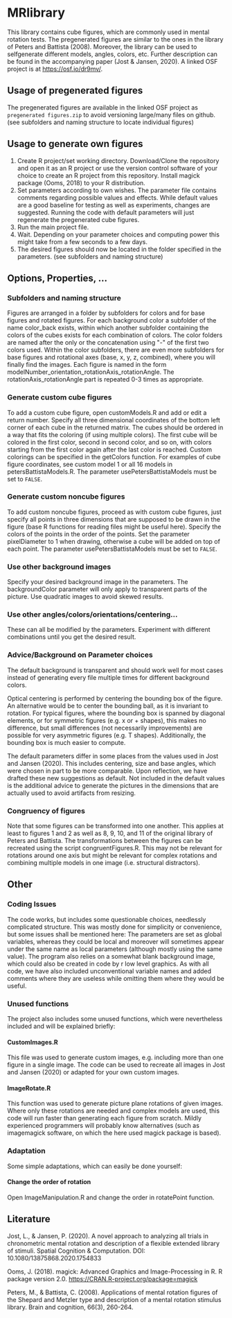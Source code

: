 # MRlibrary
This library contains cube figures, which are commonly used in mental rotation tests. The pregenerated figures are similar to the ones in the library of Peters and Battista (2008). Moreover, the library can be used to selfgenerate different models, angles, colors, etc. Further description can be found in the accompanying paper (Jost & Jansen, 2020). A linked OSF project is at https://osf.io/dr9mv/.

## Usage of pregenerated figures
The pregenerated figures are available in the linked OSF project as `pregenerated figures.zip` to avoid versioning large/many files on github. (see subfolders and naming structure to locate individual figures)

## Usage to generate own figures
1. Create R project/set working directory. Download/Clone the repository and open it as an R project or use the version control software of your choice to create an R project from this repository. Install magick package (Ooms, 2018) to your R distribution.
2. Set parameters according to own wishes. The parameter file contains comments regarding possible values and effects. While default values are a good baseline for testing as well as experiments, changes are suggested. Running the code with default parameters will just regenerate the pregenerated cube figures.
3. Run the main project file.
4. Wait. Depending on your parameter choices and computing power this might take from a few seconds to a few days.
5. The desired figures should now be located in the folder specified in the parameters. (see subfolders and naming structure)

## Options, Properties, ...

### Subfolders and naming structure
Figures are arranged in a folder by subfolders for colors and for base figures and rotated figures. For each background color a subfolder of the name color_back exists, within which another subfolder containing the colors of the cubes exists for each combination of colors. The color folders are named after the only or the concatenation using "-" of the first two colors used. Within the color subfolders, there are even more subfolders for base figures and rotational axes (base, x, y, z, combined), where you will finally find the images. Each figure is named in the form modelNumber_orientation_rotationAxis_rotationAngle. The rotationAxis_rotationAngle part is repeated 0-3 times as appropriate.

### Generate custom cube figures
To add a custom cube figure, open customModels.R and add or edit a return number. Specify all three dimensional coordinates of the bottom left corner of each cube in the returned matrix. The cubes should be ordered in a way that fits the coloring (if using multiple colors). The first cube will be colored in the first color, second in second color, and so on, with colors starting from the first color again after the last color is reached. Custom colorings can be specified in the getColors function. For examples of cube figure coordinates, see custom model 1 or all 16 models in petersBattistaModels.R. The parameter usePetersBattistaModels must be set to `FALSE`.

### Generate custom noncube figures
To add custom noncube figures, proceed as with custom cube figures, just specify all points in three dimensions that are supposed to be drawn in the figure (base R functions for reading files might be useful here). Specify the colors of the points in the order of the points. Set the parameter pixelDiameter to 1 when drawing, otherwise a cube will be added on top of each point. The parameter usePetersBattistaModels must be set to `FALSE`.

### Use other background images
Specify your desired background image in the parameters. The backgroundColor parameter will only apply to transparent parts of the picture. Use quadratic images to avoid skewed results.

### Use other angles/colors/orientations/centering...
These can all be modified by the parameters. Experiment with different combinations until you get the desired result.

### Advice/Background on Parameter choices
The default background is transparent and should work well for most cases instead of generating every file multiple times for different background colors.

Optical centering is performed by centering the bounding box of the figure. An alternative would be to center the bounding ball, as it is invariant to rotation. For typical figures, where the bounding box is spanned by diagonal elements, or for symmetric figures (e.g. x or + shapes), this makes no difference, but small differences (not necessarily improvements) are possible for very asymmetric figures (e.g. T shapes). Additionally, the bounding box is much easier to compute.

The default parameters differ in some places from the values used in Jost and Jansen (2020). This includes centering, size and base angles, which were chosen in part to be more comparable. Upon reflection, we have drafted these new suggestions as default. Not included in the default values is the additional advice to generate the pictures in the dimensions that are actually used to avoid artifacts from resizing.

### Congruency of figures
Note that some figures can be transformed into one another. This applies at least to figures 1 and 2 as well as 8, 9, 10, and 11 of the original library of Peters and Battista. The transformations between the figures can be recreated using the script congruentFigures.R. This may not be relevant for rotations around one axis but might be relevant for complex rotations and combining multiple models in one image (i.e. structural distractors).

## Other

### Coding Issues
The code works, but includes some questionable choices, needlessly complicated structure. This was mostly done for simplicity or convenience, but some issues shall be mentioned here: The parameters are set as global variables, whereas they could be local and moreover will sometimes appear under the same name as local parameters (although mostly using the same value). The program also relies on a somewhat blank background image, which could also be created in code by r low level graphics. As with all code, we have also included unconventional variable names and added comments where they are useless while omitting them where they would be useful.

### Unused functions
The project also includes some unused functions, which were nevertheless included and will be explained briefly:
#### CustomImages.R
This file was used to generate custom images, e.g. including more than one figure in a single image. The code can be used to recreate all images in Jost and Jansen (2020) or adapted for your own custom images.
#### ImageRotate.R
This function was used to generate picture plane rotations of given images. Where only these rotations are needed and complex models are used, this code will run faster than generating each figure from scratch. Mildly experienced programmers will probably know alternatives (such as imagemagick software, on which the here used magick package is based).

### Adaptation
Some simple adaptations, which can easily be done yourself: 
#### Change the order of rotation
Open ImageManipulation.R and change the order in rotatePoint function.

## Literature
Jost, L., & Jansen, P. (2020). A novel approach to analyzing all trials in chronometric mental rotation and description of a flexible extended library of stimuli. Spatial Cognition & Computation. DOI: 10.1080/13875868.2020.1754833

Ooms, J. (2018). magick: Advanced Graphics and Image-Processing in R. R package version 2.0. https://CRAN.R-project.org/package=magick

Peters, M., & Battista, C. (2008). Applications of mental rotation figures of the Shepard and Metzler type and description of a mental rotation stimulus library. Brain and cognition, 66(3), 260-264.
